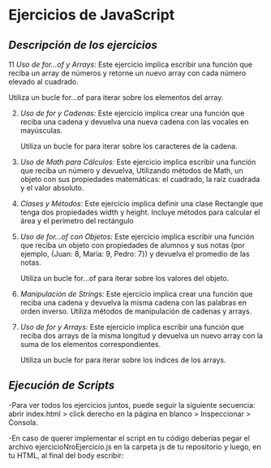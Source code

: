 # Ejercicios de JavaScript

## *Descripción de los ejercicios*

11 *Uso de for…of y Arrays:* Este ejercicio implica escribir una función que reciba un array de números y retorne un nuevo array con cada número elevado al cuadrado.

   Utiliza un bucle for…of para iterar sobre los elementos del array.

2. *Uso de for y Cadenas:* Este ejercicio implica crear una función que reciba una cadena y devuelva una nueva cadena con las vocales en mayúsculas. 

   Utiliza un bucle for para iterar sobre los caracteres de la cadena.

3. *Uso de Math para Cálculos:* Este ejercicio implica escribir una función que reciba un número y devuelva, Utilizando métodos de Math, un objeto con sus propiedades matemáticas: el cuadrado, la raíz cuadrada y el valor absoluto.
  
4. *Clases y Métodos:* Este ejercicio implica definir una clase Rectangle que tenga dos propiedades width y height. Incluye métodos para calcular el área y el perímetro del rectángulo

5. *Uso de for…of con Objetos:* Este ejercicio implica escribir una función que reciba un objeto con propiedades de alumnos y sus notas (por ejemplo, {Juan: 8, Maria: 9, Pedro: 7}) y devuelva el promedio de las notas.

    Utiliza un bucle for…of para iterar sobre los valores del objeto.

6. *Manipulación de Strings:* Este ejercicio implica crear una función que reciba una cadena y devuelva la misma cadena con las palabras en orden inverso. Utiliza métodos de manipulación de cadenas y arrays.

7. *Uso de for y Arrays:* Este ejercicio implica escribir una función que reciba dos arrays de la misma longitud y devuelva un nuevo array con la suma de los elementos correspondientes.
  
   Utiliza un bucle for para iterar sobre los índices de los arrays.

## *Ejecución de Scripts*

-Para ver todos los ejercicios juntos, puede seguir la siguiente secuencia: abrir index.html > click derecho en la página en blanco > Inspeccionar > Consola.

-En caso de querer implementar el script en tu código deberías pegar el archivo ejercicioNroEjercicio.js en la carpeta js de tu repositorio y luego, en tu HTML, al final del body escribir: 
<script src="js/ejercicioNroEjercicio.js"></script>
